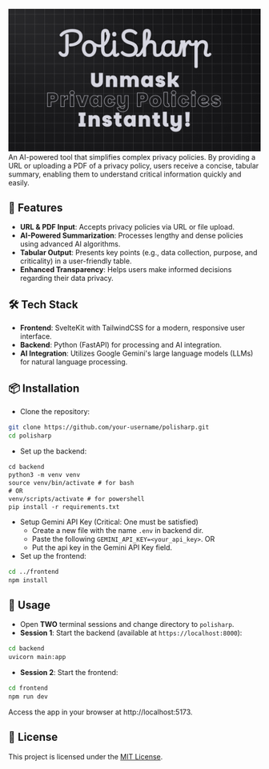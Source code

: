 ![img](./assets/Thumbnail.png)
An AI-powered tool that simplifies complex privacy policies. By providing a URL or uploading a PDF of a privacy policy, users receive a concise, tabular summary, enabling them to understand critical information quickly and easily.

## 🚀 Features
- **URL & PDF Input**: Accepts privacy policies via URL or file upload.
- **AI-Powered Summarization**: Processes lengthy and dense policies using advanced AI algorithms.
- **Tabular Output**: Presents key points (e.g., data collection, purpose, and criticality) in a user-friendly table.
- **Enhanced Transparency**: Helps users make informed decisions regarding their data privacy.

## 🛠️ Tech Stack
- **Frontend**: SvelteKit with TailwindCSS for a modern, responsive user interface.
- **Backend**: Python (FastAPI) for processing and AI integration.
- **AI Integration**: Utilizes Google Gemini's large language models (LLMs) for natural language processing.

## 📦 Installation
- Clone the repository:
```bash
git clone https://github.com/your-username/polisharp.git
cd polisharp
```
- Set up the backend:
```
cd backend
python3 -m venv venv
source venv/bin/activate # for bash
# OR
venv/scripts/activate # for powershell
pip install -r requirements.txt
```
- Setup Gemini API Key (Critical: One must be satisfied)
    - Create a new file with the name `.env` in backend dir.
    - Paste the following `GEMINI_API_KEY=<your_api_key>`.
OR
    - Put the api key in the Gemini API Key field.
- Set up the frontend:
```bash
cd ../frontend
npm install
```
## 🚀 Usage
- Open **TWO** terminal sessions and change directory to `polisharp`.
- **Session 1**: Start the backend (available at `https://localhost:8000`):
```bash
cd backend
uvicorn main:app
```
- **Session 2**: Start the frontend:
```bash
cd frontend
npm run dev
```
Access the app in your browser at http://localhost:5173.

## 📜 License
This project is licensed under the [MIT License](./LICENSE).